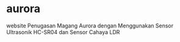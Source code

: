 # aurora
website Penugasan Magang Aurora dengan Menggunakan Sensor Ultrasonik HC-SR04 dan Sensor Cahaya LDR
